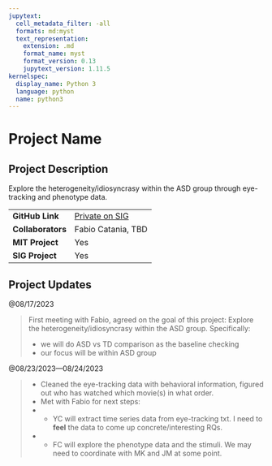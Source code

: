 ```yaml
---
jupytext:
  cell_metadata_filter: -all
  formats: md:myst
  text_representation:
    extension: .md
    format_name: myst
    format_version: 0.13
    jupytext_version: 1.11.5
kernelspec:
  display_name: Python 3
  language: python
  name: python3
---
```


# Project Name

## Project Description
Explore the heterogeneity/idiosyncrasy within the ASD group through eye-tracking and phenotype data.

| | |
| -------------- | ----------------------------- |
| **GitHub Link**  | [Private on SIG](https://github.com/sensein/eye-tracking-asd) |
| **Collaborators**| Fabio Catania, TBD |
| **MIT Project**  | Yes |
| **SIG Project**  | Yes |


## Project Updates

@08/17/2023
> First meeting with Fabio, agreed on the goal of this project: Explore the heterogeneity/idiosyncrasy within the ASD group. Specifically:
> - we will do ASD vs TD comparison as the baseline checking
> - our focus will be within ASD group

@08/23/2023—08/24/2023
> - Cleaned the eye-tracking data with behavioral information, figured out who has watched which movie(s) in what order.
> - Met with Fabio for next steps:
> - - YC will extract time series data from eye-tracking txt. I need to **feel** the data to come up concrete/interesting RQs. 
> - - FC will explore the phenotype data and the stimuli. We may need to coordinate with MK and JM at some point.
